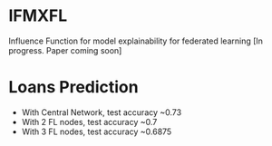 # IFMXFL
Influence Function for model explainability for federated learning [In progress. Paper coming soon]

# Loans Prediction

- With Central Network, test accuracy ~0.73
- With 2 FL nodes, test accuracy ~0.7
- With 3 FL nodes, test accuracy ~0.6875
